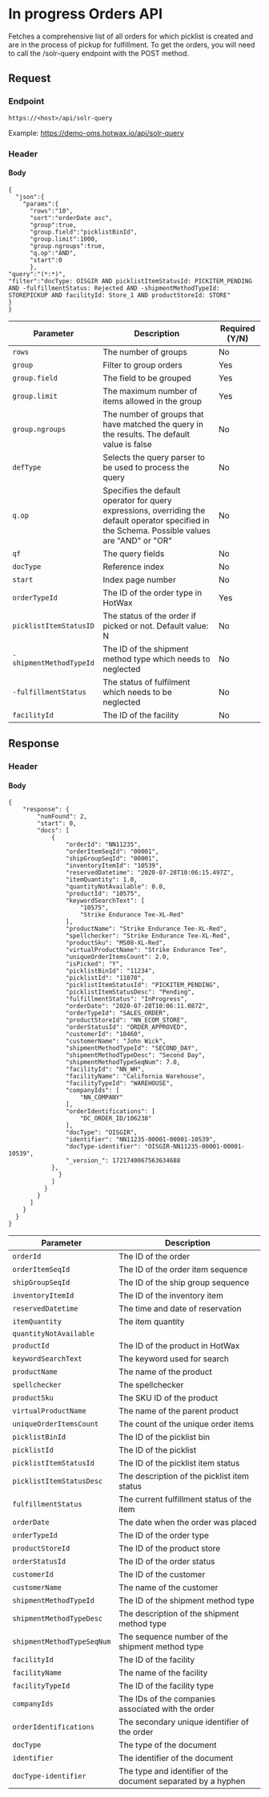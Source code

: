 # In progress Orders API

Fetches a comprehensive list of all orders for which picklist is created and are in the process of pickup for fulfillment. To get the orders, you will need to call the /solr-query endpoint with the POST method.

## Request

### Endpoint

`https://<host>/api/solr-query`

Example: https://demo-oms.hotwax.io/api/solr-query

### Header

#### Body

```
{
  "json":{
    "params":{
      "rows":"10",
      "sort":"orderDate asc",
      "group":true,
      "group.field":"picklistBinId",
      "group.limit":1000,
      "group.ngroups":true,
      "q.op":"AND",
      "start":0
      },
"query":"(*:*)",
"filter":"docType: OISGIR AND picklistItemStatusId: PICKITEM_PENDING AND -fulfillmentStatus: Rejected AND -shipmentMethodTypeId: STOREPICKUP AND facilityId: Store_1 AND productStoreId: STORE"
}
}
```

| Parameter        | Description                                               | Required (Y/N) |
|------------------|-----------------------------------------------------------|----------------|
| `rows`           | The number of groups                                    | No             |
| `group`          | Filter to group orders                                   | Yes            |
| `group.field`    | The field to be grouped                                   | Yes            |
| `group.limit`    | The maximum number of items allowed in the group         | Yes            |
| `group.ngroups`  | The number of groups that have matched the query in the results. The default value is false| No |
| `defType`        | Selects the query parser to be used to process the query  | No             |
| `q.op`           | Specifies the default operator for query expressions, overriding the default operator specified in the Schema. Possible values are "AND" or "OR"| No |
| `qf`             | The query fields                                        | No             |
| `docType`        | Reference index                                          | No             |
| `start`        | Index page number                                         | No             |
| `orderTypeId`    | The ID of the order type in HotWax                       | Yes            |
| `picklistItemStatusID`       | The status of the order if picked or not. Default value: N | No             |
| `-shipmentMethodTypeId` | The ID of the shipment method type which needs to neglected                  | No             |
| `-fulfillmentStatus`    | The status of fulfilment which needs to be neglected                               | No             |
| `facilityId`     | The ID of the facility                                   | No             |


## Response

### Header

#### Body

```
{
    "response": {
        "numFound": 2,
        "start": 0,
        "docs": [
            {
                "orderId": "NN11235",
                "orderItemSeqId": "00001",
                "shipGroupSeqId": "00001",
                "inventoryItemId": "10539",
                "reservedDatetime": "2020-07-28T10:06:15.497Z",
                "itemQuantity": 1.0,
                "quantityNotAvailable": 0.0,
                "productId": "10575",
                "keywordSearchText": [
                    "10575",
                    "Strike Endurance Tee-XL-Red"
                ],
                "productName": "Strike Endurance Tee-XL-Red",
                "spellchecker": "Strike Endurance Tee-XL-Red",
                "productSku": "MS08-XL-Red",
                "virtualProductName": "Strike Endurance Tee",
                "uniqueOrderItemsCount": 2.0,
                "isPicked": "Y",
                "picklistBinId": "11234",
                "picklistId": "11070",
                "picklistItemStatusId": "PICKITEM_PENDING",
                "picklistItemStatusDesc": "Pending",
                "fulfillmentStatus": "InProgress",
                "orderDate": "2020-07-28T10:06:11.087Z",
                "orderTypeId": "SALES_ORDER",
                "productStoreId": "NN_ECOM_STORE",
                "orderStatusId": "ORDER_APPROVED",
                "customerId": "10460",
                "customerName": "John Wick",
                "shipmentMethodTypeId": "SECOND_DAY",
                "shipmentMethodTypeDesc": "Second Day",
                "shipmentMethodTypeSeqNum": 7.0,
                "facilityId": "NN_WH",
                "facilityName": "California Warehouse",
                "facilityTypeId": "WAREHOUSE",
                "companyIds": [
                    "NN_COMPANY"
                ],
                "orderIdentifications": [
                    "DC_ORDER_ID/106238"
                ],
                "docType": "OISGIR",
                "identifier": "NN11235-00001-00001-10539",
                "docType-identifier": "OISGIR-NN11235-00001-00001-10539",
                "_version_": 1721740067563634688
            },
              }
            ]
          }
        }
      ]
    }
  }
}

```

| Parameter                | Description                                                   |
|--------------------------|---------------------------------------------------------------|
| `orderId`                | The ID of the order                                           |
| `orderItemSeqId`         | The ID of the order item sequence                             |
| `shipGroupSeqId`         | The ID of the ship group sequence                             |
| `inventoryItemId`        | The ID of the inventory item                                  |
| `reservedDatetime`       | The time and date of reservation                              |
| `itemQuantity`           | The item quantity                                             |
| `quantityNotAvailable`   |                                                               |
| `productId`              | The ID of the product in HotWax                               |
| `keywordSearchText`      | The keyword used for search                                   |
| `productName`            | The name of the product                                       |
| `spellchecker`           | The spellchecker                                              |
| `productSku`             | The SKU ID of the product                                     |
| `virtualProductName`     | The name of the parent product                                |
| `uniqueOrderItemsCount`  | The count of the unique order items                           |
| `picklistBinId`          | The ID of the picklist bin                                    |
| `picklistId`             | The ID of the picklist                                        |
| `picklistItemStatusId`   | The ID of the picklist item status                            |
| `picklistItemStatusDesc` | The description of the picklist item status                   |
| `fulfillmentStatus`      | The current fulfillment status of the item                    |
| `orderDate`              | The date when the order was placed                            |
| `orderTypeId`            | The ID of the order type                                      |
| `productStoreId`         | The ID of the product store                                   |
| `orderStatusId`          | The ID of the order status                                    |
| `customerId`             | The ID of the customer                                        |
| `customerName`           | The name of the customer                                      |
| `shipmentMethodTypeId`   | The ID of the shipment method type                            |
| `shipmentMethodTypeDesc` | The description of the shipment method type                   |
| `shipmentMethodTypeSeqNum`| The sequence number of the shipment method type              |
| `facilityId`             | The ID of the facility                                        |
| `facilityName`           | The name of the facility                                      |
| `facilityTypeId`         | The ID of the facility type                                   |
| `companyIds`             | The IDs of the companies associated with the order            |
| `orderIdentifications`   | The secondary unique identifier of the order                  |
| `docType`                | The type of the document                                      |
| `identifier`             | The identifier of the document                                |
| `docType-identifier`      | The type and identifier of the document separated by a hyphen |
